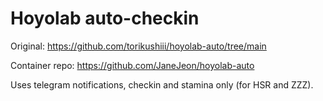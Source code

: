 # Hoyolab auto-checkin

Original: https://github.com/torikushiii/hoyolab-auto/tree/main

Container repo: https://github.com/JaneJeon/hoyolab-auto

Uses telegram notifications, checkin and stamina only (for HSR and ZZZ).
